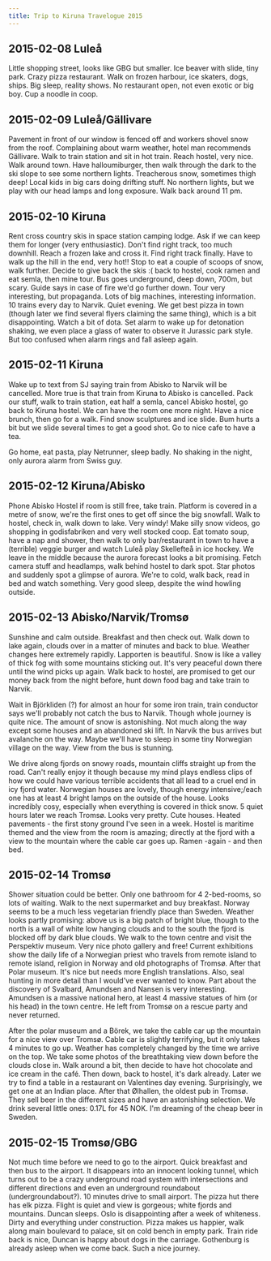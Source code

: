 ```yaml
---
title: Trip to Kiruna Travelogue 2015
---
```

## 2015-02-08 Luleå
Little shopping street, looks like GBG but smaller. Ice beaver with slide, tiny park. Crazy pizza restaurant. Walk on frozen harbour, ice skaters, dogs, ships. Big sleep, reality shows. No restaurant open, not even exotic or big boy. Cup a noodle in coop.


## 2015-02-09 Luleå/Gällivare
Pavement in front of our window is fenced off and workers shovel snow from the roof. Complaining about warm weather, hotel man recommends Gällivare. Walk to train station and sit in hot train. Reach hostel, very nice. Walk around town. Have halloumiburger, then walk through the dark to the ski slope to see some northern lights. Treacherous snow, sometimes thigh deep! Local kids in big cars doing drifting stuff. No northern lights, but we play with our head lamps and long exposure. Walk back around 11 pm.

## 2015-02-10 Kiruna
Rent cross country skis in space station camping lodge. Ask if we can keep them for longer (very enthusiastic). Don't find right track, too much downhill. Reach a frozen lake and cross it. Find right track finally. Have to walk up the hill in the end, very hot!! Stop to eat a couple of scoops of snow, walk further. Decide to give back the skis :( back to hostel, cook ramen and eat semla, then mine tour. Bus goes underground, deep down, 700m, but scary. Guide says in case of fire we'd go further down. Tour very interesting, but propaganda. Lots of big machines, interesting information. 10 trains every day to Narvik. Quiet evening. We get best pizza in town (though later we find several flyers claiming the same thing), which is a bit disappointing. Watch a bit of dota. Set alarm to wake up for detonation shaking, we even place a glass of water to observe it Jurassic park style. But too confused when alarm rings and fall asleep again.

## 2015-02-11 Kiruna
Wake up to text from SJ saying train from Abisko to Narvik will be cancelled. More true is that train from Kiruna to Abisko is cancelled. Pack our stuff, walk to train station, eat half a semla, cancel Abisko hostel, go back to Kiruna hostel. We can have the room one more night. Have a nice brunch, then go for a walk. Find snow sculptures and ice slide. Bum hurts a bit but we slide several times to get a good shot. Go to nice cafe to have a tea.

Go home, eat pasta, play Netrunner, sleep badly. No shaking in the night, only aurora alarm from Swiss guy.

## 2015-02-12 Kiruna/Abisko
Phone Abisko Hostel if room is still free, take train. Platform is covered in a metre of snow, we're the first ones to get off since the big snowfall. Walk to hostel, check in, walk down to lake. Very windy! Make silly snow videos, go shopping in godisfabriken and very well stocked coop. Eat tomato soup, have a nap and shower, then walk to only bar/restaurant in town to have a (terrible) veggie burger and watch Luleå play Skellefteå in ice hockey. We leave in the middle because the aurora forecast looks a bit promising. Fetch camera stuff and headlamps, walk behind hostel to dark spot. Star photos and suddenly spot a glimpse of aurora. We're to cold, walk back, read in bed and watch something. Very good sleep, despite the wind howling outside.

## 2015-02-13 Abisko/Narvik/Tromsø
Sunshine and calm outside. Breakfast and then check out. Walk down to lake again, clouds over in a matter of minutes and back to blue. Weather changes here extremely rapidly. Lapporten is beautiful. Snow is like a valley of thick fog with some mountains sticking out. It's very peaceful down there until the wind picks up again. Walk back to hostel, are promised to get our money back from the night before, hunt down food bag and take train to Narvik.

Wait in Björkliden (?) for almost an hour for some iron train, train conductor says we'll probably not catch the bus to Narvik. Though whole journey is quite nice. The amount of snow is astonishing. Not much along the way except some houses and an abandoned ski lift. In Narvik the bus arrives but avalanche on the way. Maybe we'll have to sleep in some tiny Norwegian village on the way. View from the bus is stunning.

We drive along fjords on snowy roads, mountain cliffs straight up from the road. Can't really enjoy it though because my mind plays endless clips of how we could have various terrible accidents that all lead to a cruel end in icy fjord water. Norwegian houses are lovely, though energy intensive;/each one has at least 4 bright lamps on the outside of the house. Looks incredibly cosy, especially when everything is covered in thick snow. 5 quiet hours later we reach Tromsø. Looks very pretty. Cute houses. Heated pavements - the first stony ground I've seen in a week. Hostel is maritime themed and the view from the room is amazing; directly at the fjord with a view to the mountain where the cable car goes up. Ramen -again - and then bed.

## 2015-02-14 Tromsø
Shower situation could be better. Only one bathroom for 4 2-bed-rooms, so lots of waiting. Walk to the next supermarket and buy breakfast. Norway seems to be a much less vegetarian friendly place than Sweden. Weather looks partly promising: above us is a big patch of bright blue, though to the north is a wall of white low hanging clouds and to the south the fjord is blocked off by dark blue clouds. We walk to the town centre and visit the Perspektiv museum. Very nice photo gallery and free! Current exhibitions show the daily life of a Norwegian priest who travels from remote island to remote island, religion in Norway and old photographs of Tromsø. After that Polar museum. It's nice but needs more English translations. Also, seal hunting in more detail than I would've ever wanted to know. Part about the discovery of Svalbard, Amundsen and Nansen is very interesting. Amundsen is a massive national hero, at least 4 massive statues of him (or his head) in the town centre. He left from Tromsø on a rescue party and never returned. 

After the polar museum and a Börek, we take the cable car up the mountain for a nice view over Tromsø. Cable car is slightly terrifying, but it only takes 4 minutes to go up. Weather has completely changed by the time we arrive on the top. We take some photos of the breathtaking view down before the clouds close in. Walk around a bit, then decide to have hot chocolate and ice cream in the café. Then down, back to hostel, it's dark already. Later we try to find a table in a restaurant on Valentines day evening. Surprisingly, we get one at an Indian place. After that Ølhallen, the oldest pub in Tromsø. They sell beer in the different sizes and have an astonishing selection. We drink several little ones: 0.17L for 45 NOK. I'm dreaming of the cheap beer in Sweden.

## 2015-02-15 Tromsø/GBG
Not much time before we need to go to the airport. Quick breakfast and then bus to the airport. It disappears into an innocent looking tunnel, which turns out to be a crazy underground road system with intersections and different directions and even an underground roundabout (undergroundabout?). 10 minutes drive to small airport. The pizza hut there has elk pizza. Flight is quiet and view is gorgeous; white fjords and mountains. Duncan sleeps. Oslo is disappointing after a week of whiteness. Dirty and everything under construction. Pizza makes us happier, walk along main boulevard to palace, sit on cold bench in empty park. Train ride back is nice, Duncan is happy about dogs in the carriage. Gothenburg is already asleep when we come back. Such a nice journey.